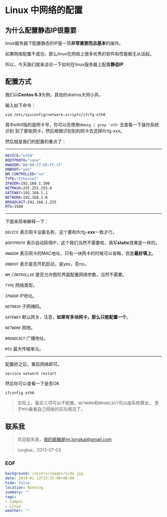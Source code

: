Linux 中网络的配置
===

## 为什么配置静态IP很重要
linux服务器下配置静态的IP是一项**非常重要而且基本**的操作。

如果网络配置不成功，那么linux在网络上很多优秀的软件和性能都无从谈起。

所以，今天我们就来谈论一下如何在linux服务器上配置**静态IP**

## 配置方式
我们以**Centos 6.3**为例，其他的distros大同小异。

输入如下命令：

`vim /etc/sysconfig/network-scripts/ifcfg-eth0`

其中*eth0*指的是网卡号，你可以先使用`dmesg | grep 'eth'`去查看一下操作系统识别
到了那些网卡，然后根据识别到的网卡去选择ifcfg-xxx。

然后就是我们的配置的重点了：

---

```sh
DEVICE="eth0"
BOOTPROTO="none"
HWADDR="08:00:27:ED:FF:CF"
ONBOOT="yes"
NM_CONTROLLED="no"
TYPE="Ethernet"
IPADDR=192.168.1.100
NETMASK=255.255.255.0
GATEWAY=192.168.1.1
NETWORK=192.168.1.0
BROADCAST=192.168.1.255
MTU=1500
```

---
下面来简单解释一下：

*``DEVICE``* 表示网卡设备名称，这个要和ifcfg-**xxx**一致才行。

*``BOOTPROTO``* 表示自动获得IP，这个我们当然不需要啦，填写**static**效果是一样的。

*``HWADDR``* 表示网卡的MAC地址，只有一块网卡的时候可以省略，但是**最好填上**。

*``ONBOOT``* 表示是否开机启动，是yes，否no。

*``NM_CONTROLLED``* 是否允许图形界面配置网络参数，当然不需要。

*``TYPE``* 网络类型。

*``IPADDR``* IP地址。

*``NETMASK``* 子网掩码。

*``GATEWAY``* 默认网关，注意，**如果有多块网卡，那么只能配置一个**。

*``NETWORK``* 网络。

*``BROADCAST``* 广播地址。

*``MTU``* 最大传输单元。

---

配置好之后，重启网络即可。

`service network restart`

然后你可以查看一下是否OK

`ifconfig eth0` 

> 实际上，最后三项可以不配置，``NETWORK``和``BROADCAST``可以由系统算出，
> 至于``MTU``看看自己网络的实际情况了。

## 联系我
>欢迎联系我，我的邮箱是im.longkai@gmail.com

>longkai，2013-07-03

### EOF
```yaml
background: /assets/images/xida.jpg
date: 2014-01-13T23:33:00+08:00
hide: false
location: Nanning
summary: ""
tags:
- Campus
- Linux
weather: ""
```
